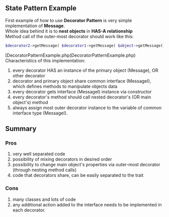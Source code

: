 ## State Pattern Example
First example of how to use **Decorator Pattern** is very simple implementation of **Message**. <br />
Whole idea behind it is to **nest objects** in **HAS-A relationship** <br />
Method call of the outer-most decorator should work like this:
```php
$decorator2->getMessage( $decorator1->getMessage( $object->getMessage() ) );
```
[DecoratorPatternExample.php(DecoratorPatternExample.php)<br />
Characteristics of this implementation:
 1. every decorator HAS an instance of the primary object (Message), OR other decorator
 2. decorator and primary object share common interface (MessageI), which defines methods to manipulate objects data
 3. every decorator gets interface (MessageI) instance via constructor
 4. every decorator's method should call nested decorator's (OR main object's) method
 5. always assign most outer decorator instance to the variable of common interface type (MessageI).

## Summary
### Pros
 1. very well separated code
 2. possibility of mixing decorators in desired order
 3. possibility to change main object's properties via outer-most decorator (through nesting method calls)
 4. code that decorators share, can be easily separated to the trait

### Cons
 1. many classes and lots of code
 2. any additional action added to the interface needs to be implemented in each decorator.
